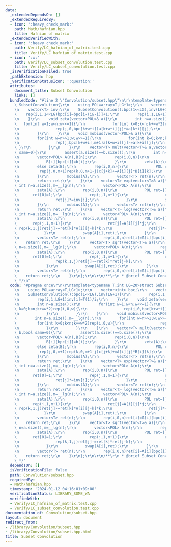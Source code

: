 ```yaml
---
data:
  _extendedDependsOn: []
  _extendedRequiredBy:
  - icon: ':heavy_check_mark:'
    path: Math/hafnian.hpp
    title: Hafnian of matrix
  _extendedVerifiedWith:
  - icon: ':heavy_check_mark:'
    path: Verify/LC_hafnian_of_matrix.test.cpp
    title: Verify/LC_hafnian_of_matrix.test.cpp
  - icon: ':x:'
    path: Verify/LC_subset_convolution.test.cpp
    title: Verify/LC_subset_convolution.test.cpp
  _isVerificationFailed: true
  _pathExtension: hpp
  _verificationStatusIcon: ':question:'
  attributes:
    document_title: Subset Convolution
    links: []
  bundledCode: "#line 2 \"Convolution/subset.hpp\"\n\r\ntemplate<typename T,int LG=20>struct\
    \ SubsetConvolution{\r\n    using POL=array<T,LG+1>;\r\n    vector<int> bpc;\r\
    \n    vector<T> inv;\r\n    SubsetConvolution():bpc(1<<LG),inv(LG+1){\r\n    \
    \    rep(i,1,1<<LG)bpc[i]=bpc[i-(i&-i)]+1;\r\n        rep(i,1,LG+1)inv[i]=T(1)/i;\r\
    \n    }\r\n    void zeta(vector<POL>& a){\r\n        int n=a.size();\r\n     \
    \   for(int w=1;w<n;w<<=1){\r\n            for(int k=0;k<n;k+=w*2)rep(i,0,w){\r\
    \n                rep(j,0,bpc[k+w+i])a[k+w+i][j]+=a[k+i][j];\r\n            }\r\
    \n        }\r\n    }\r\n    void mobius(vector<POL>& a){\r\n        int n=a.size(),m=__lg(n);\r\
    \n        for(int w=n>>1;w;w>>=1){\r\n            for(int k=0;k<n;k+=w*2)rep(i,0,w){\r\
    \n                rep(j,bpc[k+w+i],m+1)a[k+w+i][j]-=a[k+i][j];\r\n           \
    \ }\r\n        }\r\n    }\r\n    vector<T> mult(vector<T>& a,vector<T>& b,bool\
    \ same=0){\r\n        assert(a.size()==b.size());\r\n        int n=a.size(),m=__lg(n);\r\
    \n        vector<POL> A(n),B(n);\r\n        rep(i,0,n){\r\n            A[i][bpc[i]]=a[i];\r\
    \n            B[i][bpc[i]]=b[i];\r\n        }\r\n        zeta(A);\r\n        if(same)B=A;\r\
    \n        else zeta(B);\r\n        rep(i,0,n){\r\n            POL c={};\r\n  \
    \          rep(j,0,m+1)rep(k,0,m+1-j)c[j+k]+=A[i][j]*B[i][k];\r\n            swap(A[i],c);\r\
    \n        }\r\n        mobius(A);\r\n        vector<T> ret(n);\r\n        rep(i,0,n)ret[i]=A[i][bpc[i]];\r\
    \n        return ret;\r\n    }\r\n    vector<T> exp(vector<T>& a){\r\n       \
    \ int n=a.size(),m=__lg(n);\r\n        vector<POL> A(n);\r\n        rep(i,0,n)A[i][bpc[i]]=a[i];\r\
    \n        zeta(A);\r\n        rep(i,0,n){\r\n            POL ret={};\r\n     \
    \       ret[0]=1;\r\n            rep(j,1,m+1){\r\n                rep(k,1,j+1)ret[j]+=ret[j-k]*A[i][k]*k;\r\
    \n                ret[j]*=inv[j];\r\n            }\r\n            swap(A[i],ret);\r\
    \n        }\r\n        mobius(A);\r\n        vector<T> ret(n);\r\n        rep(i,0,n)ret[i]=A[i][bpc[i]];\r\
    \n        return ret;\r\n    }\r\n    vector<T> log(vector<T>& a){\r\n       \
    \ int n=a.size(),m=__lg(n);\r\n        vector<POL> A(n);\r\n        rep(i,0,n)A[i][bpc[i]]=a[i];\r\
    \n        zeta(A);\r\n        rep(i,0,n){\r\n            POL ret={};\r\n     \
    \       rep(j,1,m+1){\r\n                ret[j]=A[i][j]*j;\r\n               \
    \ rep(k,1,j)ret[j]-=ret[k]*A[i][j-k]*k;\r\n                ret[j]*=inv[j];\r\n\
    \            }\r\n            swap(A[i],ret);\r\n        }\r\n        mobius(A);\r\
    \n        vector<T> ret(n);\r\n        rep(i,0,n)ret[i]=A[i][bpc[i]];\r\n    \
    \    return ret;\r\n    }\r\n    vector<T> sqrt(vector<T>& a){\r\n        int\
    \ n=a.size(),m=__lg(n);\r\n        vector<POL> A(n);\r\n        rep(i,0,n)A[i][bpc[i]]=a[i];\r\
    \n        zeta(A);\r\n        rep(i,0,n){\r\n            POL ret={};\r\n     \
    \       ret[0]=1;\r\n            rep(j,1,m+1){\r\n                ret[j]=A[i][j];\r\
    \n                rep(k,1,j)ret[j]-=ret[k]*ret[j-k];\r\n                ret[j]*=inv[2];\r\
    \n            }\r\n            swap(A[i],ret);\r\n        }\r\n        mobius(A);\r\
    \n        vector<T> ret(n);\r\n        rep(i,0,n)ret[i]=A[i][bpc[i]];\r\n    \
    \    return ret;\r\n    }\r\n};\r\n\r\n/**\r\n * @brief Subset Convolution\r\n\
    \ */\n"
  code: "#pragma once\r\n\r\ntemplate<typename T,int LG=20>struct SubsetConvolution{\r\
    \n    using POL=array<T,LG+1>;\r\n    vector<int> bpc;\r\n    vector<T> inv;\r\
    \n    SubsetConvolution():bpc(1<<LG),inv(LG+1){\r\n        rep(i,1,1<<LG)bpc[i]=bpc[i-(i&-i)]+1;\r\
    \n        rep(i,1,LG+1)inv[i]=T(1)/i;\r\n    }\r\n    void zeta(vector<POL>& a){\r\
    \n        int n=a.size();\r\n        for(int w=1;w<n;w<<=1){\r\n            for(int\
    \ k=0;k<n;k+=w*2)rep(i,0,w){\r\n                rep(j,0,bpc[k+w+i])a[k+w+i][j]+=a[k+i][j];\r\
    \n            }\r\n        }\r\n    }\r\n    void mobius(vector<POL>& a){\r\n\
    \        int n=a.size(),m=__lg(n);\r\n        for(int w=n>>1;w;w>>=1){\r\n   \
    \         for(int k=0;k<n;k+=w*2)rep(i,0,w){\r\n                rep(j,bpc[k+w+i],m+1)a[k+w+i][j]-=a[k+i][j];\r\
    \n            }\r\n        }\r\n    }\r\n    vector<T> mult(vector<T>& a,vector<T>&\
    \ b,bool same=0){\r\n        assert(a.size()==b.size());\r\n        int n=a.size(),m=__lg(n);\r\
    \n        vector<POL> A(n),B(n);\r\n        rep(i,0,n){\r\n            A[i][bpc[i]]=a[i];\r\
    \n            B[i][bpc[i]]=b[i];\r\n        }\r\n        zeta(A);\r\n        if(same)B=A;\r\
    \n        else zeta(B);\r\n        rep(i,0,n){\r\n            POL c={};\r\n  \
    \          rep(j,0,m+1)rep(k,0,m+1-j)c[j+k]+=A[i][j]*B[i][k];\r\n            swap(A[i],c);\r\
    \n        }\r\n        mobius(A);\r\n        vector<T> ret(n);\r\n        rep(i,0,n)ret[i]=A[i][bpc[i]];\r\
    \n        return ret;\r\n    }\r\n    vector<T> exp(vector<T>& a){\r\n       \
    \ int n=a.size(),m=__lg(n);\r\n        vector<POL> A(n);\r\n        rep(i,0,n)A[i][bpc[i]]=a[i];\r\
    \n        zeta(A);\r\n        rep(i,0,n){\r\n            POL ret={};\r\n     \
    \       ret[0]=1;\r\n            rep(j,1,m+1){\r\n                rep(k,1,j+1)ret[j]+=ret[j-k]*A[i][k]*k;\r\
    \n                ret[j]*=inv[j];\r\n            }\r\n            swap(A[i],ret);\r\
    \n        }\r\n        mobius(A);\r\n        vector<T> ret(n);\r\n        rep(i,0,n)ret[i]=A[i][bpc[i]];\r\
    \n        return ret;\r\n    }\r\n    vector<T> log(vector<T>& a){\r\n       \
    \ int n=a.size(),m=__lg(n);\r\n        vector<POL> A(n);\r\n        rep(i,0,n)A[i][bpc[i]]=a[i];\r\
    \n        zeta(A);\r\n        rep(i,0,n){\r\n            POL ret={};\r\n     \
    \       rep(j,1,m+1){\r\n                ret[j]=A[i][j]*j;\r\n               \
    \ rep(k,1,j)ret[j]-=ret[k]*A[i][j-k]*k;\r\n                ret[j]*=inv[j];\r\n\
    \            }\r\n            swap(A[i],ret);\r\n        }\r\n        mobius(A);\r\
    \n        vector<T> ret(n);\r\n        rep(i,0,n)ret[i]=A[i][bpc[i]];\r\n    \
    \    return ret;\r\n    }\r\n    vector<T> sqrt(vector<T>& a){\r\n        int\
    \ n=a.size(),m=__lg(n);\r\n        vector<POL> A(n);\r\n        rep(i,0,n)A[i][bpc[i]]=a[i];\r\
    \n        zeta(A);\r\n        rep(i,0,n){\r\n            POL ret={};\r\n     \
    \       ret[0]=1;\r\n            rep(j,1,m+1){\r\n                ret[j]=A[i][j];\r\
    \n                rep(k,1,j)ret[j]-=ret[k]*ret[j-k];\r\n                ret[j]*=inv[2];\r\
    \n            }\r\n            swap(A[i],ret);\r\n        }\r\n        mobius(A);\r\
    \n        vector<T> ret(n);\r\n        rep(i,0,n)ret[i]=A[i][bpc[i]];\r\n    \
    \    return ret;\r\n    }\r\n};\r\n\r\n/**\r\n * @brief Subset Convolution\r\n\
    \ */"
  dependsOn: []
  isVerificationFile: false
  path: Convolution/subset.hpp
  requiredBy:
  - Math/hafnian.hpp
  timestamp: '2024-01-12 04:16:01+09:00'
  verificationStatus: LIBRARY_SOME_WA
  verifiedWith:
  - Verify/LC_hafnian_of_matrix.test.cpp
  - Verify/LC_subset_convolution.test.cpp
documentation_of: Convolution/subset.hpp
layout: document
redirect_from:
- /library/Convolution/subset.hpp
- /library/Convolution/subset.hpp.html
title: Subset Convolution
---
```

